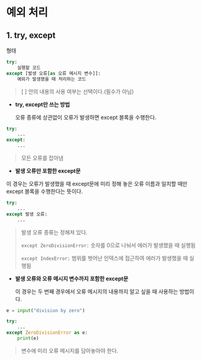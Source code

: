 # 예외 처리

## 1. try, except

형태

```python
try:
    실행할 코드
except [발생 오류[as 오류 메시지 변수]]:
    예외가 발생했을 때 처리하는 코드
```

> [ ] 안의 내용의 사용 여부는 선택이다.(필수가 아님)



- **try, except만 쓰는 방법**

  오류 종류에 상관없이 오류가 발생하면 except 블록을 수행한다.

```python
try:
    ...
except:
    ...
```

> 모든 오류를 잡아냄



-  **발생 오류만 포함한 except문**

  이 경우는 오류가 발생했을 때 except문에 미리 정해 놓은 오류 이름과 일치할 때만 except 블록을 수행한다는 뜻이다.

```python
try:
    ...
except 발생 오류:
    ...
```

> 발생 오류 종류는 정해져 있다.
>
> `except ZeroDivisionError:`  숫자를 0으로 나눠서 에러가 발생했을 때 실행됨
>
> `except IndexError:` 범위를 벗어난 인덱스에 접근하여 에러가 발생했을 때 실행됨



- **발생 오류와 오류 메시지 변수까지 포함한 except문**

  이 경우는 두 번째 경우에서 오류 메시지의 내용까지 알고 싶을 때 사용하는 방법이다.

```python
e = input("division by zero")

try:
    ...
except ZeroDivisionError as e:
    print(e)
```

> 변수에 미리 오류 메시지를 담아놓아야 한다.